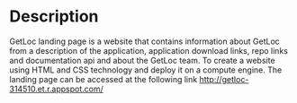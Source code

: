 # Description

GetLoc landing page is a website that contains information about GetLoc from a description of the application, application download links, repo links and documentation api and about the GetLoc team. To create a website using HTML and CSS technology and deploy it on a compute engine. The landing page can be accessed at the following link http://getloc-314510.et.r.appspot.com/
